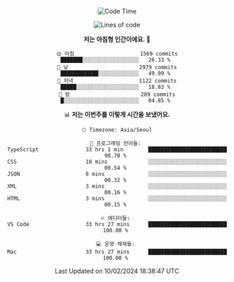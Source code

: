 <div align="center">

<br />

 <!--START_SECTION:waka-->
![Code Time](http://img.shields.io/badge/Code%20Time-2%2C051%20hrs%208%20mins-blue)

![Lines of code](https://img.shields.io/badge/%EC%A0%80%EB%8A%94%20%EC%97%AC%ED%83%9C%EA%B9%8C%EC%A7%80%20-3.6%20million%20%EC%A4%84%EC%9D%98%20%EC%BD%94%EB%93%9C%EB%A5%BC%20%EC%9E%91%EC%84%B1%ED%96%88%EC%96%B4%EC%9A%94.-blue)

**저는 아침형 인간이에요. 🐤** 

```text
🌞 아침                     1569 commits        ███████░░░░░░░░░░░░░░░░░░   26.33 % 
🌆 낮　                     2979 commits        ████████████░░░░░░░░░░░░░   49.99 % 
🌃 저녁                     1122 commits        █████░░░░░░░░░░░░░░░░░░░░   18.83 % 
🌙 밤　                     289 commits         █░░░░░░░░░░░░░░░░░░░░░░░░   04.85 % 
```


📊 **저는 이번주를 이렇게 시간을 보냈어요.** 

```text
🕑︎ Timezone: Asia/Seoul

💬 프로그래밍 언어들: 
TypeScript               33 hrs 1 min        █████████████████████████   98.70 % 
CSS                      10 mins             ░░░░░░░░░░░░░░░░░░░░░░░░░   00.54 % 
JSON                     6 mins              ░░░░░░░░░░░░░░░░░░░░░░░░░   00.32 % 
XML                      3 mins              ░░░░░░░░░░░░░░░░░░░░░░░░░   00.16 % 
HTML                     3 mins              ░░░░░░░░░░░░░░░░░░░░░░░░░   00.15 % 

🔥 에디터들: 
VS Code                  33 hrs 27 mins      █████████████████████████   100.00 % 

💻 운영 체제들: 
Mac                      33 hrs 27 mins      █████████████████████████   100.00 % 
```


 Last Updated on 10/02/2024 18:38:47 UTC
<!--END_SECTION:waka-->

</div>
